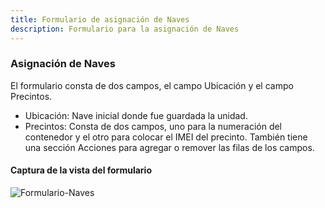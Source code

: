 ```yaml
---
title: Formulario de asignación de Naves
description: Formulario para la asignación de Naves
---
```


### Asignación de Naves

El formulario consta de dos campos, el campo Ubicación y el campo Precintos.
  - Ubicación: Nave inicial donde fue guardada la unidad.
  - Precintos: Consta de dos campos, uno para la numeración del contenedor y el otro para colocar el IMEI del precinto. También tiene una sección Acciones para agregar o remover las filas de los campos.

#### Captura de la vista del formulario

![Formulario-Naves](/lbc-documentation/img/form_ship.png)
